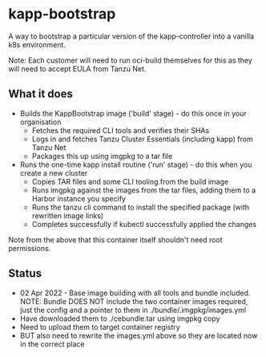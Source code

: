 # kapp-bootstrap

A way to bootstrap a particular version of the kapp-controller into a vanilla
k8s environment.

Note: Each customer will need to run oci-build themselves for this as they
will need to accept EULA from Tanzu Net.

## What it does

- Builds the KappBootstrap image ('build' stage) - do this once in your organisation
  - Fetches the required CLI tools and verifies their SHAs
  - Logs in and fetches Tanzu Cluster Essentials (including kapp) from Tanzu Net
  - Packages this up using imgpkg to a tar file
- Runs the one-time kapp install routine ('run' stage) - do this when you create a new cluster
  - Copies TAR files and some CLI tooling from the build image
  - Runs imgpkg against the images from the tar files, adding them to a Harbor instance you specify
  - Runs the tanzu cli command to install the specified package (with rewritten image links)
  - Completes successfully if kubectl successfully applied the changes

Note from the above that this container itself shouldn't need root permissions.

## Status

- 02 Apr 2022 - Base image building with all tools and bundle included.
  NOTE: Bundle DOES NOT include the two container images required, just the config
  and a pointer to them in ./bundle/.imgpkg/images.yml
- Have downloaded them to ./cebundle.tar using imgpkg copy
- Need to upload them to target container registry
- BUT also need to rewrite the images.yml above so they are located now in the correct place